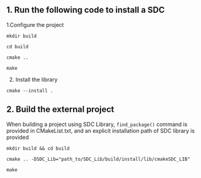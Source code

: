 ## 1. Run the following code to install a SDC
1.Configure the  project

```shell
mkdir build

cd build

cmake ..

make
```

2. Install the library

 ```shell
cmake --install .
 ```
## 2. Build the external project
When building a project using SDC Library, `find_package()` command is provided in CMakeList.txt, and an explicit installation path of SDC library is provided 

```shell
mkdir build && cd build

cmake .. -DSDC_Lib="path_to/SDC_Lib/build/install/lib/cmakeSDC_LIB"

make
```

   
